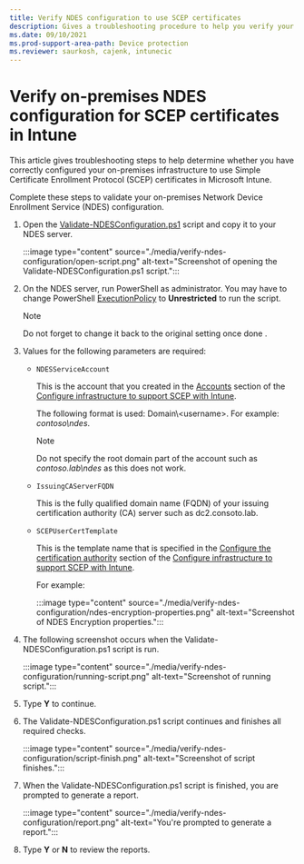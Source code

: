 ```yaml
---
title: Verify NDES configuration to use SCEP certificates
description: Gives a troubleshooting procedure to help you verify your on-premises NDES configuration for Simple Certificate Enrollment Protocol (SCEP) certificates in Microsoft Intune.
ms.date: 09/10/2021
ms.prod-support-area-path: Device protection
ms.reviewer: saurkosh, cajenk, intunecic
---
```

# Verify on-premises NDES configuration for SCEP certificates in Intune

This article gives troubleshooting steps to help determine whether you have correctly configured your on-premises infrastructure to use Simple Certificate Enrollment Protocol (SCEP) certificates in Microsoft Intune.

Complete these steps to validate your on-premises Network Device Enrollment Service (NDES) configuration.

1. Open the [Validate-NDESConfiguration.ps1](https://github.com/microsoftgraph/powershell-intune-samples/blob/master/CertificationAuthority/Validate-NDESConfiguration.ps1) script and copy it to your NDES server.

   :::image type="content" source="./media/verify-ndes-configuration/open-script.png" alt-text="Screenshot of opening the Validate-NDESConfiguration.ps1 script.":::

1. On the NDES server, run PowerShell as administrator. You may have to change PowerShell [ExecutionPolicy](/powershell/module/microsoft.powershell.security/get-executionpolicy) to **Unrestricted** to run the script.

   > [!NOTE]
   > Do not forget to change it back to the original setting once done .

1. Values for the following parameters are required:

   - `NDESServiceAccount`

     This is the account that you created in the [Accounts](/mem/intune/protect/certificates-scep-configure#accounts) section of the [Configure infrastructure to support SCEP with Intune](/mem/intune/protect/certificates-scep-configure).

     The following format is used: Domain\\\<username>. For example: *contoso\ndes*.

     > [!NOTE]
     > Do not specify the root domain part of the account such as *contoso.lab\ndes* as this does not work.

   - `IssuingCAServerFQDN`

     This is the fully qualified domain name (FQDN) of your issuing certification authority (CA) server such as dc2.consoto.lab.

   - `SCEPUserCertTemplate`

     This is the template name that is specified in the [Configure the certification authority](/mem/intune/protect/certificates-scep-configure#configure-the-certification-authority) section of the [Configure infrastructure to support SCEP with Intune](/mem/intune/protect/certificates-scep-configure).

     For example:

     :::image type="content" source="./media/verify-ndes-configuration/ndes-encryption-properties.png" alt-text="Screenshot of NDES Encryption properties.":::

1. The following screenshot occurs when the Validate-NDESConfiguration.ps1 script is run.

   :::image type="content" source="./media/verify-ndes-configuration/running-script.png" alt-text="Screenshot of running script.":::

1. Type **Y** to continue.
1. The Validate-NDESConfiguration.ps1 script continues and finishes all required checks.

   :::image type="content" source="./media/verify-ndes-configuration/script-finish.png" alt-text="Screenshot of script finishes.":::

1. When the Validate-NDESConfiguration.ps1 script is finished, you are prompted to generate a report.

   :::image type="content" source="./media/verify-ndes-configuration/report.png" alt-text="You're prompted to generate a report.":::

1. Type **Y** or **N** to review the reports.
